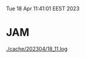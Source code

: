 Tue 18 Apr 11:41:01 EEST 2023
# JAM
<a href='./cache/202304/18_11.log'>./cache/202304/18_11.log</a>
